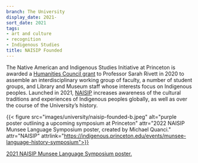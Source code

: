 ```yaml
---
branch: The University
display_date: 2021-
sort_date: 2021
tags:
- art and culture
- recognition
- Indigenous Studies
title: NAISIP Founded
---
```


The Native American and Indigenous Studies Initiative at Princeton is awarded a [Humanities Council grant](https://effroncenter.princeton.edu/news/2020/sarah-rivett-naisip-receive-humanities-council-exploratory-grant#:-:text=paiiswg) to Professor Sarah Rivett in 2020 to assemble an interdisciplinary working group of faculty, a number of student groups, and Library and Museum staff whose interests focus on Indigenous peoples. Launched in 2021, [NAISIP](https://indigenous.princeton.edu) increases awareness of the cultural traditions and experiences of Indigenous peoples globally, as well as over the course of the University’s history. 


{{< figure src="images/university/naisip-founded-b.jpeg" alt="purple poster outlining a upcoming symposium at Princeton" attr="2022 NAISIP Munsee Language Symposium poster, created by Michael Quanci." attr="NAISIP" attrlink="https://indigenous.princeton.edu/events/munsee-language-history-symposium">}}


[2021 NAISIP Munsee Language Symposium poster.](https://www.ias.edu/sites/default/files/NAISIP%20poster%20final%20Nov%202021.pdf)
